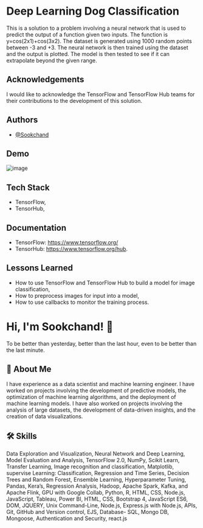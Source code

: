 
# Deep Learning Dog Classification
This is a solution to a problem involving a neural network that is used to predict the output of a function given two inputs. The function is y=cos(2x1)+cos(3x2). The dataset is generated using 1000 random points between -3 and +3. The neural network is then trained using the dataset and the output is plotted. The model is then tested to see if it can extrapolate beyond the given range.
## Acknowledgements
I would like to acknowledge the TensorFlow and TensorFlow Hub teams for their contributions to the development of this solution.

## Authors

- [@Sookchand](https://github.com/Sookchand)


## Demo
![image](https://user-images.githubusercontent.com/34344439/210097520-69cd345b-de06-423e-bd6d-2283c91e2ef2.png)

## Tech Stack
- TensorFlow, 
- TensorHub,
## Documentation
- TensorFlow: https://www.tensorflow.org/
- TensorHub: https://www.tensorflow.org/hub.

## Lessons Learned
- How to use TensorFlow and TensorFlow Hub to build a model for image classification, 
- How to preprocess images for input into a model,
- How to use callbacks to monitor the training process.
# Hi, I'm Sookchand! 👋

To be better than yesterday, better than the last hour, even to be better than the last
minute.
## 🚀 About Me
I have experience as a data scientist and machine learning engineer. I have worked on
projects involving the development of predictive models, the optimization of machine
learning algorithms, and the deployment of machine learning models. I have also worked on
projects involving the analysis of large datasets, the development of data-driven insights,
and the creation of data visualizations.
## 🛠 Skills
Data Exploration and Visualization, Neural Network and Deep Learning, Model Evaluation
and Analysis, TensorFlow 2.0, NumPy, Scikit Learn, Transfer Learning, Image recognition and
classification, Matplotlib, supervise Learning: Classification, Regression and Time Series,
Decision Trees and Random Forest, Ensemble Learning, Hyperparameter Tuning, Pandas,
Kera’s, Regression Analysis, Hadoop, Apache Spark, Kafka, and Apache Flink, GPU with
Google Collab, Python, R, HTML, CSS, Node.js, JavaScript, Tableau, Power BI, HTML, CSS,
Bootstrap 4, JavaScript ES6, DOM, JQUERY, Unix Command-Line, Node.js, Express.js with Node.js,
APIs, Git, GitHub and Version control, EJS, Database- SQL, Mongo DB, Mongoose, Authentication and
Security, react.js
